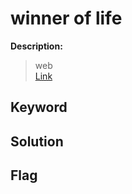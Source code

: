 # winner of life

**Description:**
> web  
> [Link](https://309d24f0f1f4d43c7640b02baa5d8667.whitehatcontest.kr/)

## Keyword

## Solution

## Flag
